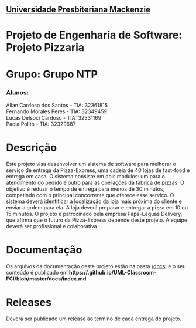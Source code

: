 <h2><a href= "https://www.mackenzie.br">Universidade Presbiteriana Mackenzie</a></h2>

# Projeto de Engenharia de Software: Projeto Pizzaria

# Grupo: Grupo NTP
<h3> Alunos:</h3> 
Allan Cardoso dos Santos - TIA: 32361815 <br/>
Fernando Morales Peres - TIA: 32349459 <br/>
Lucas Delsoci Cardoso - TIA: 32331169 <br/>
Paola Polito - TIA: 32329687 <br/>

# Descrição

Este projeto visa desenvolver um sistema de software para melhorar o serviço de entrega da Pizza-Express, uma cadeia de 40 lojas de fast-food e entrega em casa. O sistema consiste em dois módulos: um para o atendimento do pedido e outro para as operações da fábrica de pizzas. O objetivo é reduzir o tempo de entrega para menos de 30 minutos, competindo com o principal concorrente que oferece esse serviço. O sistema deverá identificar a localização da loja mais próxima do cliente e enviar a ordem para ela. A loja deverá preparar e entregar a pizza em 10 ou 15 minutos. O projeto é patrocinado pela empresa Papa-Léguas Delivery, que afirma que o futuro da Pizza-Express depende deste projeto. A equipe deverá ser profissional e colaborativa.

# Documentação

Os arquivos da documentação deste projeto estão na pasta [/docs](/docs), e o seu conteúdo é publicado em **https://<usuario>.github.io/UML-Classroom-FCI/blob/master/docs/index.md**



# Releases

Deverá ser publicado um release ao término de cada entrega do projeto.

